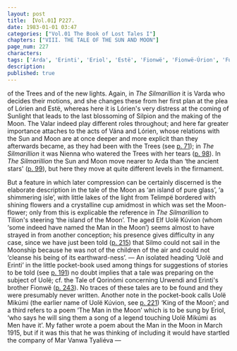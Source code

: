 ```yaml
---
layout: post
title: 【Vol.01】P227.
date: 1983-01-01 03:47
categories: ["Vol.01 The Book of Lost Tales I"]
chapters: ["VIII. THE TALE OF THE SUN AND MOON"]
page_num: 227
characters: 
tags: ['Arda', 'Erinti', 'Eriol', 'Estë', 'Fionwë', 'Fionwë-Úrion', 'Fui', 'Lórien', 'Moon, The', 'Man in the Moon', 'Mar Vanwa Tyaliéva', 'King of the Moon', 'Qorinómi, Tale of', 'Silmarillion, The', 'Silmo', 'Silpion', 'Stars']
description: 
published: true
---
```


<p style="text-indent: 0;">
of the Trees and of the new lights. Again, in <I>The Silmarillion</I> it is Varda who decides their motions, and she changes these from her first plan at the plea of Lórien and Estë, whereas here it is Lórien's very distress at the coming of Sunlight that leads to the last blossoming of Silpion and the making of the Moon. The Valar indeed play different roles throughout; and here far greater importance attaches to the acts of Vána and Lórien, whose relations with the Sun and Moon are at once deeper and more explicit than they afterwards became, as they had been with the Trees (see <a href="{{site.baseurl}}/vol01-p71">p. 71</a>); in <I>The Silmarillion</I> it was Nienna who watered the Trees with her tears (<a href="{{site.baseurl}}/vol01-p98">p. 98</a>). In <I>The Silmarillion</I> the Sun and Moon move nearer to Arda than ‘the ancient stars' (<a href="{{site.baseurl}}/vol01-p99">p. 99</a>), but here they move at quite different levels in the firmament.
</p>

But a feature in which later compression can be certainly discerned is the elaborate description in the tale of the Moon as ‘an island of pure glass’, ‘a shimmering isle’, with little lakes of the light from Telimpë bordered with shining flowers and a crystalline cup amidmost in which was set the Moon-flower; only from this is explicable the reference in <I>The Silmarillion</I> to Tilion's steering ‘the island of the Moon’. The aged Elf Uolë Kúvion (whom ‘some indeed have named the Man in the Moon’) seems almost to have strayed in from another conception; his presence gives difficulty in any case, since we have just been told ([p. 215]({{site.baseurl}}/vol01-p215)) that Silmo could not sail in the Moonship because he was not of the children of the air and could not ‘cleanse his being of its earthward-ness’. — An isolated heading ‘Uolë and Erinti’ in the little pocket-book used among things for suggestions of stories to be told (see [p. 191]({{site.baseurl}}/vol01-p191)) no doubt implies that a tale was preparing on the subject of Uolë; cf. the Tale of Qorinómi concerning Urwendi and Erinti's brother Fionwë ([p. 243]({{site.baseurl}}/vol01-p243)). No traces of these tales are to be found and they were presumably never written. Another note in the pocket-book calls Uolë Mikúmi (the earlier name of Uolë Kúvion, see [p. 221]({{site.baseurl}}/vol01-p221)) ‘King of the Moon’; and a third refers to a poem ‘The Man in the Moon’ which is to be sung by Eriol, ‘who says he will sing them a song of a legend touching Uolë Mikúmi as Men have it’. My father wrote a poem about the Man in the Moon in March 1915, but if it was this that he was thinking of including it would have startled the company of Mar Vanwa Tyaliéva —

